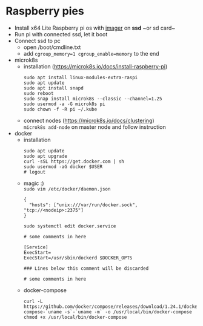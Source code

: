 # Raspberry pies

- Install x64 Lite Raspberry pi os with [imager](https://www.raspberrypi.com/software/) on **ssd** ~or sd card~
- Run pi with connected ssd, let it boot
- Connect ssd to pc 
  - open /boot/cmdline.txt
  - add `cgroup_memory=1 cgroup_enable=memory` to the end
- microk8s
  - installation (https://microk8s.io/docs/install-raspberry-pi)
    ```
    sudo apt install linux-modules-extra-raspi
    sudo apt update
    sudo apt install snapd
    sudo reboot
    sudo snap install microk8s --classic --channel=1.25
    sudo usermod -a -G microk8s pi
    sudo chown -f -R pi ~/.kube
    ```
  - connect nodes (https://microk8s.io/docs/clustering)  
    `microk8s add-node` on master node and follow instruction
- docker
  - installation
    ```
    sudo apt update
    sudo apt upgrade
    curl -sSL https://get.docker.com | sh
    sudo usermod -aG docker $USER
    # logout
    ```
  - magic :)  
    `sudo vim /etc/docker/daemon.json`  
    ```
    {
      "hosts": ["unix:///var/run/docker.sock", "tcp://<nodeip>:2375"]
    }
    ```  
    `sudo systemctl edit docker.service`  
    ```
    # some comments in here

    [Service]
    ExecStart=
    ExecStart=/usr/sbin/dockerd $DOCKER_OPTS

    ### Lines below this comment will be discarded

    # some comments in here
    ```
  - docker-compose
    ```
    curl -L https://github.com/docker/compose/releases/download/1.24.1/docker-compose-`uname -s`-`uname -m` -o /usr/local/bin/docker-compose
    chmod +x /usr/local/bin/docker-compose
    ```
